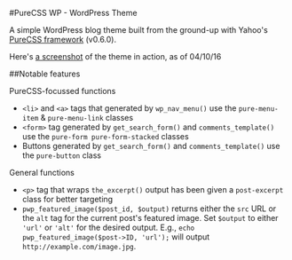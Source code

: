 #PureCSS WP - WordPress Theme

A simple WordPress blog theme built from the ground-up with Yahoo's [PureCSS framework](http://purecss.io) (v0.6.0).

Here's [a screenshot](screenshot.png) of the theme in action, as of 04/10/16

##Notable features

PureCSS-focussed functions

* `<li>` and `<a>` tags that generated by `wp_nav_menu()` use the `pure-menu-item` & `pure-menu-link` classes
* `<form>` tag generated by `get_search_form()` and `comments_template()` use the `pure-form pure-form-stacked` classes
* Buttons generated by `get_search_form()` and `comments_template()` use the `pure-button` class

General functions

* `<p>` tag that wraps `the_excerpt()` output has been given a `post-excerpt` class for better targeting
* `pwp_featured_image($post_id, $output)` returns either the `src` URL or the `alt` tag for the current post's featured image. Set `$output` to either `'url'` or `'alt'` for the desired output.
E.g., `echo pwp_featured_image($post->ID, 'url');` will output `http://example.com/image.jpg`.
